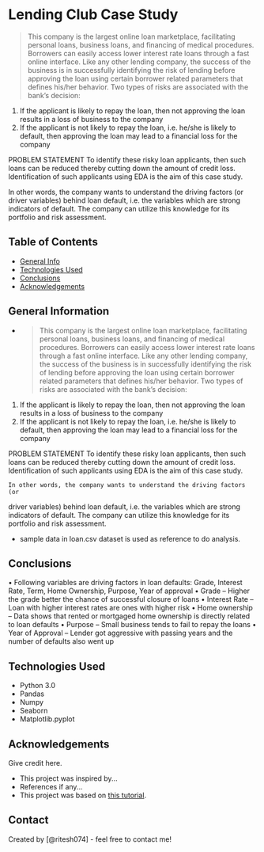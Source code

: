 # Lending Club Case Study
> This company is the largest online loan marketplace, facilitating 
personal loans, business loans, and financing of medical procedures. 
Borrowers can easily access lower interest rate loans through a fast 
online interface.
Like any other lending company, the success of the business is in 
successfully identifying the risk of lending before approving the loan 
using certain borrower related parameters that defines his/her behavior.
Two types of risks are associated with the bank’s decision:
1. If the applicant is likely to repay the loan, then not approving the 
loan results in a loss of business to the company
2. If the applicant is not likely to repay the loan, i.e. he/she is likely to 
default, then approving the loan may lead to a financial loss for the 
company

PROBLEM STATEMENT
To identify these risky loan applicants, then such loans can be reduced 
thereby cutting down the amount of credit loss. Identification of such 
applicants using EDA is the aim of this case study.

In other words, the company wants to understand the driving factors (or 
driver variables) behind loan default, i.e. the variables which are strong 
indicators of default. The company can utilize this knowledge for its 
portfolio and risk assessment.


## Table of Contents
* [General Info](#general-information)
* [Technologies Used](#technologies-used)
* [Conclusions](#conclusions)
* [Acknowledgements](#acknowledgements)

<!-- You can include any other section that is pertinent to your problem -->

## General Information
- > This company is the largest online loan marketplace, facilitating 
personal loans, business loans, and financing of medical procedures. 
Borrowers can easily access lower interest rate loans through a fast 
online interface.
Like any other lending company, the success of the business is in 
successfully identifying the risk of lending before approving the loan 
using certain borrower related parameters that defines his/her behavior.
Two types of risks are associated with the bank’s decision:
1. If the applicant is likely to repay the loan, then not approving the 
loan results in a loss of business to the company
2. If the applicant is not likely to repay the loan, i.e. he/she is likely to 
default, then approving the loan may lead to a financial loss for the 
company

PROBLEM STATEMENT
	To identify these risky loan applicants, then such loans can be reduced 
thereby cutting down the amount of credit loss. Identification of such 
applicants using EDA is the aim of this case study.

	In other words, the company wants to understand the driving factors (or 
driver variables) behind loan default, i.e. the variables which are strong 
indicators of default. The company can utilize this knowledge for its 
portfolio and risk assessment.

- sample data in loan.csv dataset is used as reference to do analysis.


<!-- You don't have to answer all the questions - just the ones relevant to your project. -->

## Conclusions
• Following variables are driving factors in loan defaults:
Grade, Interest Rate, Term, Home Ownership, Purpose, Year 
of approval
• Grade – Higher the grade better the chance of successful 
closure of loans
• Interest Rate – Loan with higher interest rates are ones 
with higher risk
• Home ownership – Data shows that rented or mortgaged 
home ownership is directly related to loan defaults
• Purpose – Small business tends to fail to repay the loans
• Year of Approval – Lender got aggressive with passing 
years and the number of defaults also went up
<!-- You don't have to answer all the questions - just the ones relevant to your project. -->


## Technologies Used
- Python 3.0
- Pandas
- Numpy
- Seaborn
- Matplotlib.pyplot



## Acknowledgements
Give credit here.
- This project was inspired by...
- References if any...
- This project was based on [this tutorial](https://www.example.com).


## Contact
Created by [@ritesh074] - feel free to contact me!


<!-- Optional -->
<!-- ## License -->
<!-- This project is open source and available under the [... License](). -->

<!-- You don't have to include all sections - just the one's relevant to your project -->
